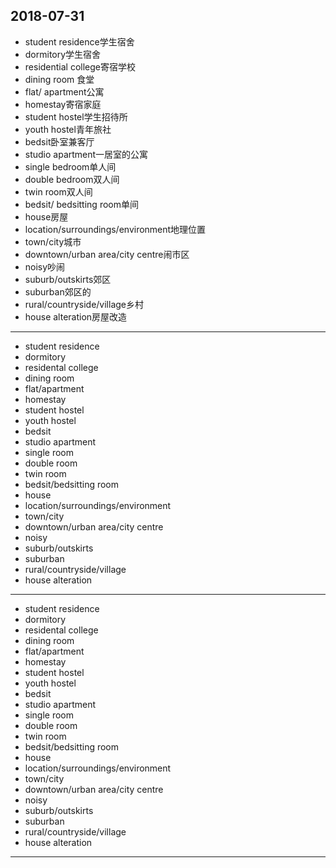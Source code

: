 2018-07-31
---
- student residence学生宿舍
- dormitory学生宿舍
- residential college寄宿学校
- dining room 食堂
- flat/ apartment公寓
- homestay寄宿家庭
- student hostel学生招待所
- youth hostel青年旅社
- bedsit卧室兼客厅
- studio apartment一居室的公寓
- single bedroom单人间
- double bedroom双人间
- twin room双人间
- bedsit/ bedsitting room单间
- house房屋
- location/surroundings/environment地理位置
- town/city城市
- downtown/urban area/city centre闹市区
- noisy吵闹
- suburb/outskirts郊区
- suburban郊区的
- rural/countryside/village乡村
- house alteration房屋改造
---
- student residence
- dormitory 
- residental college
- dining room 
- flat/apartment 
- homestay 
- student hostel
- youth hostel 
- bedsit 
- studio apartment 
- single room 
- double room 
- twin room 
- bedsit/bedsitting room 
- house 
- location/surroundings/environment 
- town/city 
- downtown/urban area/city centre 
- noisy 
- suburb/outskirts 
- suburban 
- rural/countryside/village 
- house alteration 
---
- student residence 
- dormitory 
- residental college
- dining room 
- flat/apartment 
- homestay 
- student hostel 
- youth hostel 
- bedsit 
- studio apartment 
- single room 
- double room 
- twin room 
- bedsit/bedsitting room 
- house 
- location/surroundings/environment 
- town/city 
- downtown/urban area/city centre 
- noisy 
- suburb/outskirts 
- suburban 
- rural/countryside/village 
- house alteration
---